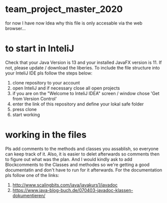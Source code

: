 # team_project_master_2020
for now I have now Idea why this file is only accesable via the web browser... 


# to start in InteliJ
Check that your Java Version is 13 and your installed JavaFX version is 11.
If not, please update / download the liberies.
To include the file structure into your InteliJ IDE pls follow the steps below: 
1. clone repository to your account
2. open InteliJ and if necessary close all open projects 
3. if you are on the "Welcome to InteliJ IDEA" screen / window chose 'Get from Version Control'
4. enter the link of this repository and define your lokal safe folder
5. press clone 
6. start working

# working in the files
Pls add comments to the methods and classes you assablish, so everyone can keep track of it. 
Also, it is easier to delet afterwards so comments then to figure out what was the plan.
And I would kindly ask to add Blockcomments to the Classes and methodes so we're getting a good documentatin and don't have to run for it afterwards.
For the documentation pls follow one of the links: 
1. http://www.scalingbits.com/java/javakurs1/javadoc
2. https://www.java-blog-buch.de/070403-javadoc-klassen-dokumentieren/
